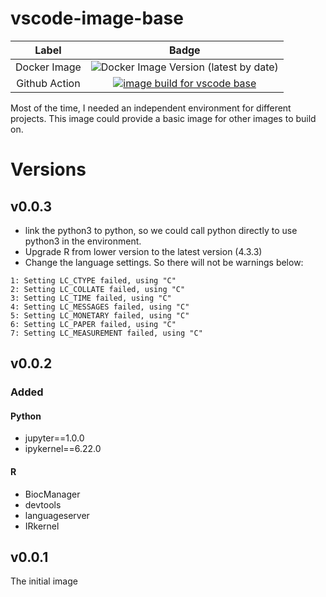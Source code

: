 # vscode-image-base

|Label|Badge|
|:---:|:---:|
|Docker Image|![Docker Image Version (latest by date)](https://img.shields.io/docker/v/btrspg/vscode-base?sort=date)|
|Github Action| [![image build for vscode base](https://github.com/loganylchen/vscode-image-base/actions/workflows/build.yaml/badge.svg?branch=master)](https://github.com/loganylchen/vscode-image-base/actions/workflows/build.yaml)|


Most of the time, I needed an independent environment for different projects. This image could provide a basic image for other images to build on.

# Versions

## v0.0.3

- link the python3 to python, so we could call python directly to use python3 in the environment.
- Upgrade R from lower version to the latest version (4.3.3)
- Change the language settings. So there will not be warnings below:
```
1: Setting LC_CTYPE failed, using "C"
2: Setting LC_COLLATE failed, using "C"
3: Setting LC_TIME failed, using "C"
4: Setting LC_MESSAGES failed, using "C"
5: Setting LC_MONETARY failed, using "C"
6: Setting LC_PAPER failed, using "C"
7: Setting LC_MEASUREMENT failed, using "C"
```

## v0.0.2

### Added

#### Python

- jupyter==1.0.0 
- ipykernel==6.22.0

#### R

- BiocManager
- devtools
- languageserver
- IRkernel

## v0.0.1

The initial image
